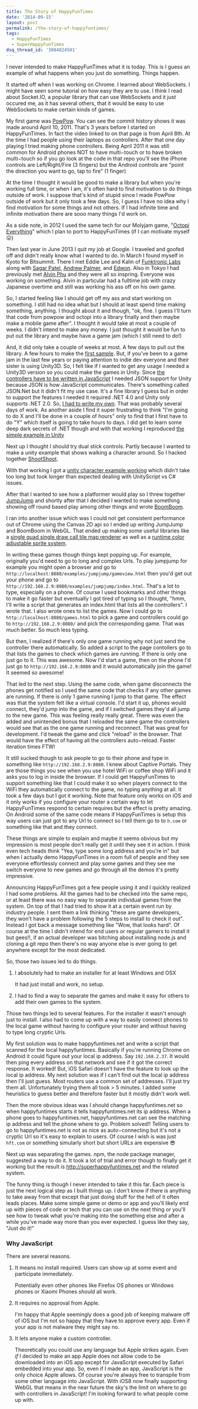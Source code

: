 ```yaml
---
title: The Story of HappyFunTimes
date: '2014-09-15'
layout: post
permalink: /the-story-of-happyfuntimes/
tags:
  - HappyFunTimes
  - SuperHappyFunTimes
dsq_thread_id: '3084824501'
---
```

I never intended to make HappyFunTimes what it is today. This is I guess an
example of what happens when you just do something. Things happen.

It started off when I was working on Chrome. I learned about WebSockets. I
might have seen some tutorial on how easy they are to use. I think I read about
Socket.IO, a popular library that can use WebSockets and it just occured me, as
it has several others, that it would be easy to use WebSockets to make certain
kinds of games.

My first game was [PowPow](https://code.google.com/p/powpow/). You can see the commit history shows it was made around April 10, 2011\.
That's 3 years before I started on HappyFunTimes. In fact the video linked to
on that page is from April 8th. At the time I had people using their laptops as
controllers. After that one day playing I tried making phone controllers. Being
April 2011 it was still common for Android phones NOT to have multi&minus;touch
or to have broken multi&minus;touch so if you go look at the code in that repo
you'll see the iPhone controls are Left/Right/Fire (3 fingers) but the Android
controls are "point the direction you want to go, tap to fire" (1 finger)

At the time I thought it would be good to make a library but when you're
working full time, or when I am, it's often hard to find motivation to do
things outside of work. I suppose that's kind of stupid since I made PowPow
outside of work but it only took a few days. So, I guess I have no idea why I
find motivation for some things and not others. If I had infinite time and
infinite motivation there are sooo many things I'd work on.

As a side note, in 2012 I used the same tech for our Molyjam game, "[Octopi Everything](https://github.com/greggman/octopus)" which I plan to port to HappyFunTimes (if I can motivate myself &#128539;)

Then last year in June 2013 I quit my job at Google. I traveled and goofed off
and didn't really know what I wanted to do. In March I found myself in Kyoto
for Bitsummit. There I met Eddie Lee and Kalin of [Funktronic Labs](http://funktroniclabs.com) along with [Sagar Patel](https://twitter.com/sagzorz), [Andrew Palmer](https://github.com/andyp123), and [Edwon](http://www.edwon.tv/). Also in Tokyo I had previously met [Alvin Phu](http://dotwarriorgames.com/) and they were all so inspring. Everyone was working on something. Alvin in
particular had a fulltime job with crazy Japanese overtime and still was
working his ass off on his own game.

So, I started feeling like I should get off my ass and start working on
something. I still had no idea what but I should at least spend time making
something, anything. I thought about it and though, "ok, fine. I guess I'll
turn that code from powpow and octopi into a library finally and then maybe
make a mobile game after". I thought it would take at most a couple of weeks. I
didn't intend to make any money. I just thought it would be fun to put out the
library and maybe have a game jam (which I still need to do!)

And, it did only take a couple of weeks at most. A few days to pull out the
library. A few hours to make the [first sample](http://github.com/greggman/hft-simple). But, if you've been to a game jam in the last few years or paying attention
to indie dev everyone and their sister is using Unity3D. So, I felt like if I
wanted to get any usage I needed a Unity3D version so you could make the games
in Unity. Since [the controllers have to be written in JavaScript](#why-javascript) I needed JSON support for Unity because JSON is how JavaScript communicates.
There's something called JSON.Net but it didn't fit my use case. It's a fine
library I guess but in order to support the features I needed it required .NET
4.0 and Unity only supports .NET 2.0. So, [I had to write my own](http://github.com/greggman/dejson.net). That was probably several days of work. As another aside I find it super
frustrating to think "I'm going to do X and I'll be done in a couple of hours"
only to find that I first have to do "Y" which itself is going to take hours to
days. I did get to learn some deep dark secrets of .NET though and with that
working I reproduced [the simple example in Unity](http://github.com/greggman/hft-unitysimple)

Next up I thought I should try dual stick controls. Partly because I wanted to
make a unity example that shows walking a character around. So I hacked
together [ShootShoot](http://github.com/greggman/hft-shootshoot).

With that working I got a [unity character example working](http://github.com/greggman/hft-unitycharacterexample) which didn't take too long but took longer than expected dealing with
UnityScript vs C&num; issues.

After that I wanted to see how a platformer would play so I threw together [JumpJump](http://github.com/greggman/hft-jumpjump/) and shortly after that I decided I wanted to make something showing off round
based play among other things and wrote [BoomBoom](http://github.com/greggman/hft-boomboom).

I ran into another issue which was I could not get consistent performance out
of Chrome using the Canvas 2D api so I ended up writing JumpJump and BoomBoom
in WebGL. That ended up making some useful libraries like a [single quad single draw call tile map renderer](https://github.com/greggman/hft-utils/blob/master/dist/tilemap.js) as well as a [runtime color adjustable sprite system](https://github.com/greggman/hft-utils/blob/master/dist/sprite.js).

In writing these games though things kept popping up. For example, originally
you'd need to go to long and complex Urls. To play jumpjump for example you
might open a browser and go to `http://localhost:8080/examples/jumpjump/gameview.html` then you'd get out your phone and go to `http://192.168.2.9:8080/examples/jumpjump/index.html`. That's a lot to type, especially on a phone. Of course I used bookmarks and
other things to make it go faster but eventually I got tired of typing so I
thought, "hmm, I'll write a script that generates an index.html that lists all
the controllers". I wrote that. I also wrote ones to list the games. Now I
could go to `http://localhost:8080/games.html` to pick a game and controllers could go to `http://192.168.2.9:8080/` and pick the corresponding game. That was much better. So much less typing.

But then, I realized if there's only one game running why not just send the
controller there automatically. So added a script to the page contollers go to
that lists the games to check which games are running. If there is only one
just go to it. This was awesome. Now I'd start a game, then on the phone I'd
just go to `http://192.168.2.9:8080` and it would automatically join the game! It seemed so awesome!

That led to the next step. Using the same code, when game disconnects the
phones get notified so I used the same code that checks if any other games are
running. If there is only 1 game running I jump to that game. The effect was
that the system felt like a virtual console. I'd start it up, phones would
connect, they'd jump into the game, and if I switched games they'd all jump to
the new game. This was feeling really really great. There was even the added
and unintended bonus that I reloaded the same game the controllers would see
that as the one game running and reconnect. That was great for development. I'd
tweak the game and click "reload" in the browser. That would have the effect of
having all the controllers auto&minus;reload. Faster iteration times FTW!

It still sucked though to ask people to go to their phone and type in something
like `http://192.168.2.9:8080`. I knew about Captive Portals. They are those things you see when you use
hotel WiFi or coffee shop WiFi and it asks you to log in inside the browser. If
I could get HappyFunTimes to support something like that I could make it so
when players connect to the WiFi they automatically connect to the game, no
typing anything at all. It took a few days but I got it working. Note that
feature only works on iOS and it only works if you configure your router a
certain way to let HappyFunTimes respond to certain requires but the effect is
pretty amazing. On Android some of the same code means if HappyFunTimes is
setup this way users can just got to any Url to connect so I tell them go to to `h.com` or something like that and they connect.

These things are simple to explain and maybe it seems obvious but my impression
is most people don't really get it until they see it in action. I think even
tech heads think "Yea, type some long address and you're in" but when I
actually demo HappyFunTimes in a room full of people and they see everyone
effortlessly connect and play some games and they see me switch everyone to new
games and go through all the demos it's pretty impressive.

Announcing HappyFunTimes got a few people using it and I quickly realized I had
some problems. All the games had to be checked into the same repo, or at least
there was no easy way to separate individual games from the system. On top of
that I had tried to show it at a certain event run by industry people. I sent
them a link thinking "these are game developers, they won't have a problem
following the 5 steps to install to check it out".  Instead I got back a
message something like "Wow, that looks hard". Of course at the time I didn't
intend for end users or regular gamers to install it but gees!!, if an actual
developer was bitching about installing node.js and cloning a git repo then
there's no way anyone else is ever going to get anywhere except for the most
dedicated.

So, those two issues led to do things.

<ol>
<li>I absolutely had to make an installer for at least Windows and OSX

It had just install and work, no setup.<p></p></li>
<li><p>I had to find a way to separate the games and make it easy for others to add their own games to the system.</p></li>
</ol>

Those two things led to several features. For the installer it wasn't enough
just to install. I also had to come up with a way to easily connect phones to
the local game without having to configure your router and without having to
type long cryptic Urls.

My first solution was to make happyfuntimes.net and write a script that scanned
for the local happyfuntimes. Basically if you're running Chrome on Android it
could figure out your local ip address. Say `192.168.2.37`. It would then ping every address on that network and see if it got the
correct response. It worked! But, iOS Safari doesn't have the feature to look
up the local ip address. My next solution was if I can't find out the local ip
address then I'll just guess. Most routers use a common set of addresses. I'll
just try them all. Unfortunately trying them all took &gt; 5 minutes. I added
some heuristics to guess better and therefore faster but it mostly didn't work
well.

Then the more obvious ideas was I should change happyfuntimes.net so when
happyfuntimes starts it tells happyfuntimes.net its ip address. When a phone
goes to happyfuntimes.net, happyfuntimes.net can see the matching ip address
and tell the phone where to go. Problem solved!!  Telling users to go to
happyfuntimes.net is not as nice as auto&minus;connecting but it's not a
cryptic Url so it's easy to explain to users. Of course I wish is was just `hft.com` or something simularly short but short URLs are expensive &#128526;

Next up was separating the games. npm, the node package manager, suggested a
way to do it. It took a lot of trial and error though to finally get it working
but the result is http://superhappyfuntimes.net and the related system.

The funny thing is though I never intended to take it this far. Each piece is
just the next logical step as I built things up. I don't know if there is
anything to take away from that except that just doing stuff for the hell of it
often leads places. Make some simple game or demo or app and you'll likely end
up with pieces of code or tech that you can use on the next thing or you'll see
how to tweak what you're making into the something else and after a while
you've made way more than you ever expected. I guess like they say, "Just do
it!"


### Why JavaScript

There are several reasons.

<ol>
<li>It means no install required. Users can show up at some event and participate immediately.

Potentially even other phones like Firefox OS phones or Windows phones or Xiaomi Phones <em>should</em> all work.<p></p></li>
<li><p>It requires no approval from Apple.

I'm happy that Apple seemingly does a good job of keeping malware off of iOS but I'm not so happy that they have to approve every app. Even if your app is not malware they might say no.</p></li>
<li><p>It lets anyone make a custom controller.

</p><p>Theoretically you could use any language but Apple strikes again. Even <em>if</em> I decided to make an app Apple does not allow code to be downloaded into an iOS app except for JavaScript executed by Safari embedded into your app. So, even if I made an app, JavaScript is the only choice Apple allows. Of course you're always free to transpile from some other language into JavaScript. With iOS8 now finally supporting WebGL that means in the near future the sky's the limit on where to go with controllers in JavaScript! I'm looking forward to what people come up with.</p></li>
</ol>